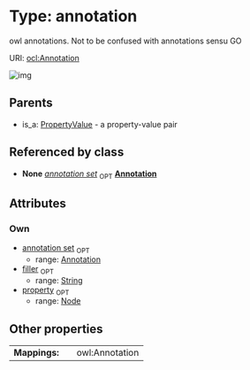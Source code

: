 
# Type: annotation


owl annotations. Not to be confused with annotations sensu GO

URI: [ocl:Annotation](http://w3id.org/oclAnnotation)


![img](http://yuml.me/diagram/nofunky;dir:TB/class/[PropertyValue],[Node],[Node]<property(i)%200..1-%20[Annotation&#124;filler(i):string%20%3F],[Annotation]<annotation%20set%200..1-++[Annotation],[PropertyValue]^-[Annotation])

## Parents

 *  is_a: [PropertyValue](PropertyValue.md) - a property-value pair

## Referenced by class

 *  **None** *[annotation set](annotation_set.md)*  <sub>OPT</sub>  **[Annotation](Annotation.md)**

## Attributes


### Own

 * [annotation set](annotation_set.md)  <sub>OPT</sub>
    * range: [Annotation](Annotation.md)
 * [filler](filler.md)  <sub>OPT</sub>
    * range: [String](types/String.md)
 * [property](property.md)  <sub>OPT</sub>
    * range: [Node](Node.md)

## Other properties

|  |  |  |
| --- | --- | --- |
| **Mappings:** | | owl:Annotation |

